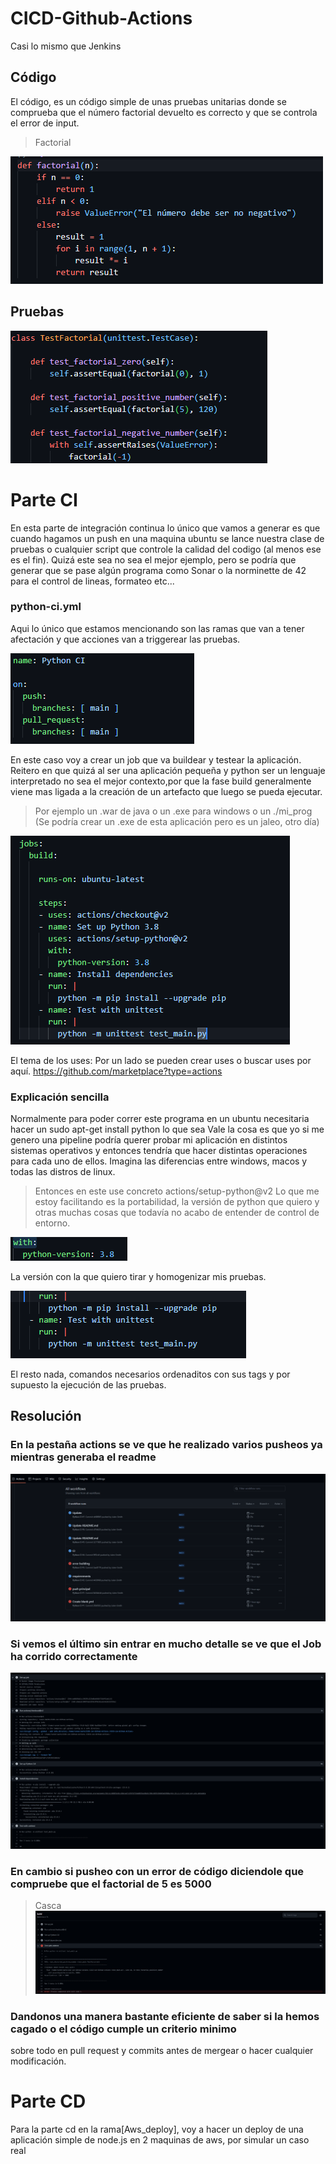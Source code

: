 # CICD-Github-Actions

Casi lo mismo que Jenkins

## Código

El código, es un código simple de unas pruebas unitarias donde se comprueba que el número factorial devuelto es correcto y que se controla el error de input.
>Factorial

![Alt text](context/image.png)

## Pruebas

![Alt text](context/image-1.png)

# Parte CI
En esta parte de integración continua lo único que vamos a generar es que cuando hagamos un push en una maquina ubuntu se lance nuestra clase de pruebas o cualquier script que controle la calidad del codigo (al menos ese es el fin).
Quizá este sea no sea el mejor ejemplo, pero se podría que generar que se pase algún programa como Sonar o la norminette de 42 para el control de lineas, formateo etc...

### python-ci.yml

Aqui lo único que estamos mencionando son las ramas que van a tener afectación y que acciones van a triggerear las pruebas.

![Alt text](context/image-2.png)

En este caso voy a crear un job que va buildear y testear la aplicación.
Reitero en que quizá al ser una aplicación pequeña y python ser un lenguaje interpretado no sea el mejor contexto,por que la fase build generalmente viene mas ligada a la creación de un artefacto que luego se pueda ejecutar.
>Por ejemplo un .war de java o un .exe para windows o un ./mi_prog
>(Se podría crear un .exe de esta aplicación pero es un jaleo, otro día)

![Alt text](context/image-3.png)

El tema de los uses:
Por un lado se pueden crear uses o buscar uses por aquí.
https://github.com/marketplace?type=actions

### Explicación sencilla

Normalmente para poder correr este programa en un ubuntu necesitaria hacer un sudo apt-get install python lo que sea
Vale la cosa es que yo si me genero una pipeline podría querer probar mi aplicación en distintos sistemas operativos y entonces tendría que hacer distintas operaciones para cada uno de ellos. Imagina las diferencias entre windows, macos y todas las distros de linux.
>Entonces en este use concreto actions/setup-python@v2
>Lo que me estoy facilitando es la portabilidad, la versión de python que quiero y otras muchas cosas que todavía no acabo de entender de control de entorno.

![Alt text](context/image-5.png)

La versión con la que quiero tirar y homogenizar mis pruebas.

![Alt text](context/image-6.png)

El resto nada, comandos necesarios ordenaditos con sus tags y por supuesto la ejecución de las pruebas.

## Resolución
### En la pestaña actions se ve que he realizado varios pusheos ya mientras generaba el readme
![Alt text](context/image-7.png)

### Si vemos el último sin entrar en mucho detalle se ve que el Job ha corrido correctamente
![Alt text](context/image-8.png)
### En cambio si pusheo con un error de código diciendole que compruebe que el factorial de 5 es 5000
>Casca
![Alt text](context/image-9.png)

### Dandonos una manera bastante eficiente de saber si la hemos cagado o el código cumple un criterio minimo
sobre todo en pull request y commits antes de mergear o hacer cualquier modificación.


# Parte CD

Para la parte cd en la rama[Aws_deploy], voy a hacer un deploy de una aplicación simple de node.js en 2 maquinas de aws, por simular un caso real 



